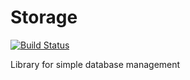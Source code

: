 # Storage

[![Build Status](https://travis-ci.org/dasuos/Storage.svg?branch=master)](https://travis-ci.org/dasuos/Storage)

Library for simple database management
